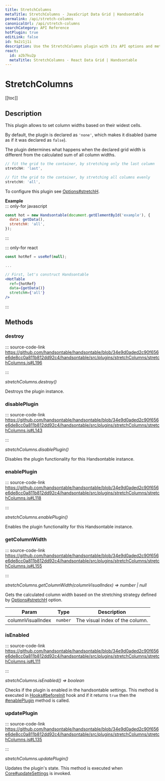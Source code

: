 ```yaml
---
title: StretchColumns
metaTitle: StretchColumns - JavaScript Data Grid | Handsontable
permalink: /api/stretch-columns
canonicalUrl: /api/stretch-columns
searchCategory: API Reference
hotPlugin: true
editLink: false
id: 9a2z1j1i
description: Use the StretchColumns plugin with its API options and methods to stretch the columns.
react:
  id: a2b7ku2p
  metaTitle: StretchColumns - React Data Grid | Handsontable
---
```


# StretchColumns

[[toc]]

## Description

This plugin allows to set column widths based on their widest cells.

By default, the plugin is declared as `'none'`, which makes it disabled (same as if it was declared as `false`).

The plugin determines what happens when the declared grid width is different from the calculated sum of all column widths.

```js
// fit the grid to the container, by stretching only the last column
stretchH: 'last',

// fit the grid to the container, by stretching all columns evenly
stretchH: 'all',
```

To configure this plugin see [Options#stretchH](@/api/options.md#stretchh).

**Example**  
::: only-for javascript
```js
const hot = new Handsontable(document.getElementById('example'), {
  data: getData(),
  stretchH: 'all',
});
```
:::

::: only-for react
```jsx
const hotRef = useRef(null);

...

// First, let's construct Handsontable
<HotTable
  ref={hotRef}
  data={getData()}
  stretchH={'all'}
/>
```
:::

## Methods

### destroy
  
::: source-code-link https://github.com/handsontable/handsontable/blob/34e9d0aded2c90f656e6de8cc0a811b812dd92c4/handsontable/src/plugins/stretchColumns/stretchColumns.js#L196

:::

_stretchColumns.destroy()_

Destroys the plugin instance.



### disablePlugin
  
::: source-code-link https://github.com/handsontable/handsontable/blob/34e9d0aded2c90f656e6de8cc0a811b812dd92c4/handsontable/src/plugins/stretchColumns/stretchColumns.js#L143

:::

_stretchColumns.disablePlugin()_

Disables the plugin functionality for this Handsontable instance.



### enablePlugin
  
::: source-code-link https://github.com/handsontable/handsontable/blob/34e9d0aded2c90f656e6de8cc0a811b812dd92c4/handsontable/src/plugins/stretchColumns/stretchColumns.js#L118

:::

_stretchColumns.enablePlugin()_

Enables the plugin functionality for this Handsontable instance.



### getColumnWidth
  
::: source-code-link https://github.com/handsontable/handsontable/blob/34e9d0aded2c90f656e6de8cc0a811b812dd92c4/handsontable/src/plugins/stretchColumns/stretchColumns.js#L155

:::

_stretchColumns.getColumnWidth(columnVisualIndex) ⇒ number | null_

Gets the calculated column width based on the stretching
strategy defined by [Options#stretchH](@/api/options.md#stretchh) option.


| Param | Type | Description |
| --- | --- | --- |
| columnVisualIndex | `number` | The visual index of the column. |



### isEnabled
  
::: source-code-link https://github.com/handsontable/handsontable/blob/34e9d0aded2c90f656e6de8cc0a811b812dd92c4/handsontable/src/plugins/stretchColumns/stretchColumns.js#L111

:::

_stretchColumns.isEnabled() ⇒ boolean_

Checks if the plugin is enabled in the handsontable settings. This method is executed in [Hooks#beforeInit](@/api/hooks.md#beforeinit)
hook and if it returns `true` then the [#enablePlugin](#enableplugin) method is called.



### updatePlugin
  
::: source-code-link https://github.com/handsontable/handsontable/blob/34e9d0aded2c90f656e6de8cc0a811b812dd92c4/handsontable/src/plugins/stretchColumns/stretchColumns.js#L135

:::

_stretchColumns.updatePlugin()_

Updates the plugin's state. This method is executed when [Core#updateSettings](@/api/core.md#updatesettings) is invoked.


